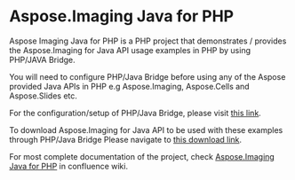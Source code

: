 # Aspose.Imaging Java for PHP
Aspose Imaging Java for PHP is a PHP project that demonstrates / provides the Aspose.Imaging for Java API usage examples in PHP by using PHP/JAVA Bridge.

You will need to configure PHP/Java Bridge before using any of the Aspose provided Java APIs in PHP e.g Aspose.Imaging, Aspose.Cells and Aspose.Slides etc.

For the configuration/setup of PHP/Java Bridge, please visit [this link](http://php-java-bridge.sourceforge.net/pjb/index.php).

To download Aspose.Imaging for Java API to be used with these examples through PHP/Java Bridge
Please navigate to [this download link](http://maven.aspose.com/repository/simple/ext-release-local/com/aspose/aspose-imaging/).

For most complete documentation of the project, check [Aspose.Imaging Java for PHP](https://docs.aspose.com/display/imagingjava/Aspose.Imaging+Java+For+PHP) in confluence wiki.




